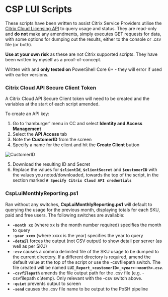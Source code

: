 # CSP LUI Scripts
These scripts have been written to assist Citrix Service Providers utilise the [Citrix Cloud Licensing API](https://licensing.citrixworkspacesapi.net) to query usage and status. They are read-only and **do not** make any amendments, simply executes GET requests for data, with some options for dumping out the results, either to the console or .csv file (or both).

**Use at your own risk** as these are not Citrix supported scripts. They have been written by myself as a proof-of-concept.

Written with and **only tested on** PowerShell Core 6+ - they will error if used with earlier versions.

### Citrix Cloud API Secure Client Token
A Citrix Cloud API Secure Client token will need to be created and the variables at the start of each script amended.
 
To create an API key:
1.	Go to ‘hamburger’ menu in CC and select **Identity and Access Management**
2.	Select the **API Access** tab
3.	Note the **CustomerID** from the screen
4.	Specify a name for the client and hit the **Create Client** button

![CustomerID](images/cc_api_customerid.png)

5.	Download the resulting ID and Secret
6.	Replace the values for **`$clientId`**, **`$clientSecret`** and **`$customerID`** with the values you noted/downloaded, towards the top of the script, in the section marked **`# Specify Citrix Cloud API credentials`**

### CspLuiMonthlyReporting.ps1
Ran without any switches, **CspLuiMonthlyReporting.ps1** will default to querying the usage for the previous month, displaying totals for each SKU, paid and free users. The following switches are available:
 
* **`-month xx`** (where xx is the month number required) specifies the month to query
* **`-year xxxx`** (where xxxx is the year) specifies the year to query
* **`-detail`** forces the output (not CSV output) to show detail per server (as well as per SKU)
* **`-csv`** causes a comma delimited file of the SKU usage to be dumped to the current directory. If a different directory is required, amend the default value at the top of the script or use the -csvfilepath switch. The file created will be named **`LUI_Report_<customerID>_<year>-<month>.csv`**.
* **`-csvfilepath`** amends the file output path for the .csv file (e.g. -csvfilepath c:\temp). Only relevant with the -csv switch above.
* **`-quiet`** prevents output to screen
* **`-send`** causes the .csv file name to be output to the PoSH pipeline


